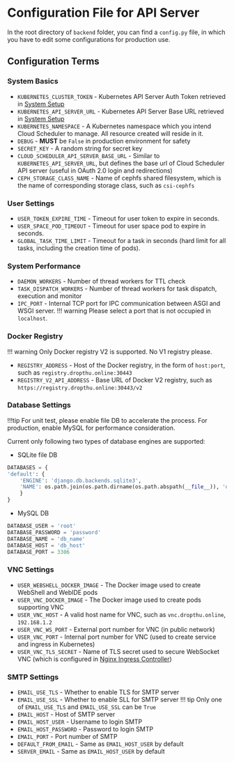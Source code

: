 # Configuration File for API Server

In the root directory of `backend` folder, you can find a `config.py` file, in which you have to edit some configurations for production use.

## Configuration Terms
### System Basics
+ `KUBERNETES_CLUSTER_TOKEN` - Kubernetes API Server Auth Token retrieved in [System Setup](setup.md#kubernetes-api-server-setup)
+ `KUBERNETES_API_SERVER_URL` - Kubernetes API Server Base URL retrieved in [System Setup](setup.md#kubernetes-api-server-setup)
+ `KUBERNETES_NAMESPACE` - A Kubernetes namespace which you intend Cloud Scheduler to manage. All resource created will reside in it.
+ `DEBUG` - **MUST** be `False` in production environment for safety
+ `SECRET_KEY` - A random string for secret key
+ `CLOUD_SCHEDULER_API_SERVER_BASE_URL` - Similar to `KUBERNETES_API_SERVER_URL`, but defines the base url of Cloud Scheduler API server (useful in OAuth 2.0 login and redirections)
+ `CEPH_STORAGE_CLASS_NAME` - Name of cephfs shared filesystem, which is the name of corresponding storage class, such as `csi-cephfs`

### User Settings
+ `USER_TOKEN_EXPIRE_TIME` - Timeout for user token to expire in seconds.
+ `USER_SPACE_POD_TIMEOUT` - Timeout for user space pod to expire in seconds.
+ `GLOBAL_TASK_TIME_LIMIT` - Timeout for a task in seconds (hard limit for all tasks, including the creation time of pods).

### System Performance
+ `DAEMON_WORKERS` - Number of thread workers for TTL check
+ `TASK_DISPATCH_WORKERS` - Number of thread workers for task dispatch, execution and monitor
+ `IPC_PORT` - Internal TCP port for IPC communication between ASGI and WSGI server.
!!! warning
    Please select a port that is not occupied in `localhost`.

### Docker Registry

!!! warning
    Only Docker registry V2 is supported. No V1 registry please.
+ `REGISTRY_ADDRESS` - Host of the Docker registry, in the form of `host:port`, such as `registry.dropthu.online:30443`
+ `REGISTRY_V2_API_ADDRESS` - Base URL of Docker V2 registry, such as `https://registry.dropthu.online:30443/v2`

### Database Settings


!!!tip
    For unit test, please enable file DB to accelerate the process. For production, enable MySQL for performance consideration.

Current only following two types of database engines are supported:  

+  SQLite file DB
```python
DATABASES = {
'default': {
    'ENGINE': 'django.db.backends.sqlite3',
    'NAME': os.path.join(os.path.dirname(os.path.abspath(__file__)), 'db.sqlite3'),
    }
}
```
+ MySQL DB
```python
DATABASE_USER = 'root'
DATABASE_PASSWORD = 'password'
DATABASE_NAME = 'db_name'
DATABASE_HOST = 'db_host'
DATABASE_PORT = 3306
```

### VNC Settings
+ `USER_WEBSHELL_DOCKER_IMAGE` - The Docker image used to create WebShell and WebIDE pods
+ `USER_VNC_DOCKER_IMAGE` - The Docker image used to create pods supporting VNC
+ `USER_VNC_HOST` - A valid host name for VNC, such as `vnc.dropthu.online`, `192.168.1.2`
+ `USER_VNC_WS_PORT` - External port number for VNC (in public network)
+ `USER_VNC_PORT` - Internal port number for VNC (used to create service and ingress in Kubernetes)
+ `USER_VNC_TLS_SECRET` - Name of TLS secret used to secure WebSocket VNC (which is configured in [Nginx Ingress Controller](setup.md#add-a-tls-secret))

### SMTP Settings

+ `EMAIL_USE_TLS` - Whether to enable TLS for SMTP server
+ `EMAIL_USE_SSL` - Whether to enable SLL for SMTP server
!!! tip
    Only one of `EMAIL_USE_TLS` and `EMAIL_USE_SSL` can be `True` 
+ `EMAIL_HOST` - Host of SMTP server 
+ `EMAIL_HOST_USER` - Username to login SMTP
+ `EMAIL_HOST_PASSWORD` - Password to login SMTP
+ `EMAIL_PORT` - Port number of SMTP 
+ `DEFAULT_FROM_EMAIL` - Same as `EMAIL_HOST_USER` by default
+ `SERVER_EMAIL` - Same as `EMAIL_HOST_USER` by default
